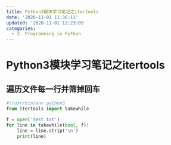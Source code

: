 ```yaml
---
title: Python3模块学习笔记之itertools
date: '2020-11-01 11:36:11'
updated: '2020-11-01 12:23:05'
categories:
  - 2. Programming in Python
---
```

# Python3模块学习笔记之itertools

## 遍历文件每一行并筛掉回车

```python
#!/usr/bin/env python3
from itertools import takewhile

f = open('test.txt')
for line in takewhile(bool, f):
    line = line.strip('\n')
    print(line)
```
